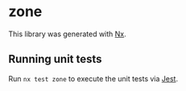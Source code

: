 # zone

This library was generated with [Nx](https://nx.dev).

## Running unit tests

Run `nx test zone` to execute the unit tests via [Jest](https://jestjs.io).
